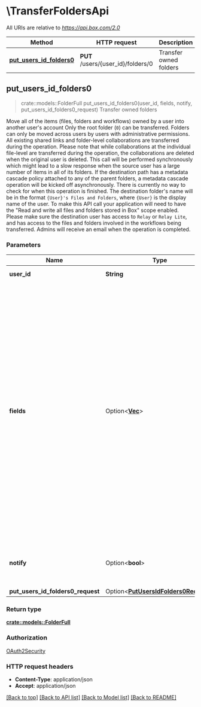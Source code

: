 # \TransferFoldersApi

All URIs are relative to *https://api.box.com/2.0*

Method | HTTP request | Description
------------- | ------------- | -------------
[**put_users_id_folders0**](TransferFoldersApi.md#put_users_id_folders0) | **PUT** /users/{user_id}/folders/0 | Transfer owned folders



## put_users_id_folders0

> crate::models::FolderFull put_users_id_folders0(user_id, fields, notify, put_users_id_folders0_request)
Transfer owned folders

Move all of the items (files, folders and workflows) owned by a user into another user's account  Only the root folder (`0`) can be transferred.  Folders can only be moved across users by users with administrative permissions.  All existing shared links and folder-level collaborations are transferred during the operation. Please note that while collaborations at the individual file-level are transferred during the operation, the collaborations are deleted when the original user is deleted.  This call will be performed synchronously which might lead to a slow response when the source user has a large number of items in all of its folders.  If the destination path has a metadata cascade policy attached to any of the parent folders, a metadata cascade operation will be kicked off asynchronously.  There is currently no way to check for when this operation is finished.  The destination folder's name will be in the format `{User}'s Files and Folders`, where `{User}` is the display name of the user.  To make this API call your application will need to have the \"Read and write all files and folders stored in Box\" scope enabled.  Please make sure the destination user has access to `Relay` or `Relay Lite`, and has access to the files and folders involved in the workflows being transferred.  Admins will receive an email when the operation is completed.

### Parameters


Name | Type | Description  | Required | Notes
------------- | ------------- | ------------- | ------------- | -------------
**user_id** | **String** | The ID of the user. | [required] |
**fields** | Option<[**Vec<String>**](String.md)> | A comma-separated list of attributes to include in the response. This can be used to request fields that are not normally returned in a standard response.  Be aware that specifying this parameter will have the effect that none of the standard fields are returned in the response unless explicitly specified, instead only fields for the mini representation are returned, additional to the fields requested. |  |
**notify** | Option<**bool**> | Determines if users should receive email notification for the action performed. |  |
**put_users_id_folders0_request** | Option<[**PutUsersIdFolders0Request**](PutUsersIdFolders0Request.md)> |  |  |

### Return type

[**crate::models::FolderFull**](Folder--Full.md)

### Authorization

[OAuth2Security](../README.md#OAuth2Security)

### HTTP request headers

- **Content-Type**: application/json
- **Accept**: application/json

[[Back to top]](#) [[Back to API list]](../README.md#documentation-for-api-endpoints) [[Back to Model list]](../README.md#documentation-for-models) [[Back to README]](../README.md)

